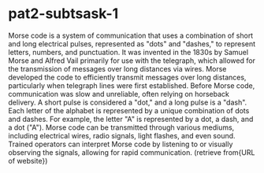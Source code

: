 # pat2-subtsask-1
Morse code is a system of communication that uses a combination of short and long electrical pulses, represented as "dots" and "dashes," to represent letters, numbers, and punctuation. It was invented in the 1830s by Samuel Morse and Alfred Vail primarily for use with the telegraph, which allowed for the transmission of messages over long distances via wires. 
Morse developed the code to efficiently transmit messages over long distances, particularly when telegraph lines were first established. Before Morse code, communication was slow and unreliable, often relying on horseback delivery. 
A short pulse is considered a "dot," and a long pulse is a "dash". 
Each letter of the alphabet is represented by a unique combination of dots and dashes. For example, the letter "A" is represented by a dot, a dash, and a dot ("A"). 
Morse code can be transmitted through various mediums, including electrical wires, radio signals, light flashes, and even sound. 
Trained operators can interpret Morse code by listening to or visually observing the signals, allowing for rapid communication. 
(retrieve from{URL of website})

